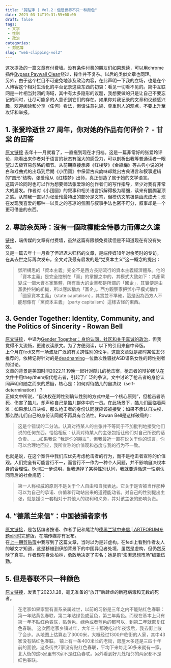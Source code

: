 ```yaml
---
title: "剪贴簿 | Vol.2：但是世界不只一种颜色"
date: 2023-03-14T19:31:55+08:00
draft: false
tags: 
 - 文学
 - 性别
 - 政治
categories: 
 - 剪贴簿
slug: "web-clipping-vol2"
---
```


这次提及的一篇文章有付费墙。没有条件付费的朋友们如果想读，可以用chrome插件[Bypass Paywall Clean](https://gitlab.com/magnolia1234/bypass-paywalls-chrome-clean)绕过，操作并不复杂。以后的类似文章也同理。  
另外，由于这个栏目不可避免地涉及政治内容，在此声明一下我的立场，也是在个人博客这个相对生活化的平台记录这些东西的初衷：看见一切看不见的。简中互联网是一片相当封闭的海域，其中有太多隐形的议题，我想要做的只是让自己不要忘记的同时，让尽可能多的人意识到它们的存在。如果你对我记录的文章和议题感兴趣，欢迎阅读和分享（任何）看法，但请注意礼貌、尊重别人的观点，不要上升至攻讦和举报。

## 1. 张爱玲逝世 27 周年，你对她的作品有何评价？ - 甘棠 的回答
[原文链接](https://www.zhihu.com/question/552016449/answer/2670938879)
去年十一月就看了，一直拖到现在才归档。这是一篇非常好的张爱玲评论，能看出来作者对于语言的状态有强大的感受力，可以剖析出我等普通读者一眼望过去极容易忽略的细节。从前期直接承袭《红楼梦》《金瓶梅》等古典小说的对白和戏曲式的出场到后期《小团圆》中保留古典韵味却跳出古典语言和叙事逻辑的“圆形”结构，张爱玲从《红楼梦》出师，真正创造了属于她的文学语言。  
这篇评论同时也可以作为想要师法张爱玲的创作者们的写作指导，至少对我有非常大的启发。作者对《小团圆》的叙事和相关语言拆解得极为精细，读来有醍醐灌顶之感。从前我一直以为张爱玲最特出的部分是文笔，但模仿文笔极易画虎成犬；现在发现我喜爱的那种一以贯之的苍凉的氛围与叙事手法也密不可分，叙事却是一个更可借鉴的东西。

## 2. 專訪余英時：沒有一個政權能全恃暴力而傳之久遠
[链接](https://theinitium.com/article/20180806-interview-luosiling-yuyingshi-china-regime/invite_token/LzapsncfRN)，端传媒的文章有付费墙，虽然这篇有限额免费读但是不知道现在有没有失效。  
又是一篇去年十一月看了但迟迟未归档的文章，是端传媒18年对余英时的专访，在其去世之际再次发布。全文对我最有启发的是“党资本主义”这一概念的提出：
>鄧所構思的「資本主義」完全不是西方長期流行的資本主義經濟體系。他的「資本主義」是完全控制在「黨」的掌握之中的，其模式大致如下：共產黨變成一個大資本家集體，所有重大的企業都是所謂的「國企」，其實便是由黨委控制的組織，所以應該稱為「黨企」。西方觀察家把鄧小平模式稱作「國家資本主義」（state capitalism），其實並不準確，這是因為西方人不能想像有「黨資本主義」（party capitalism）這樣古怪的東西。

## 3. Gender Together: Identity, Community, and the Politics of Sincerity - Rowan Bell
[原文链接](https://blog.apaonline.org/2023/01/11/gender-together-identity-community-and-the-politics-of-sincerity/)，中译为[Gender Together：身份认同，社区和关于真诚的政治](https://mp.weixin.qq.com/s/jRkoFIf2SrLMjG1p_ib1Ow)，但我觉得不太流畅，更建议读原文。为了方便阅读，以下的引用来自中译版。  
上个月在fedi又有一场波及广泛的有关跨性别的论争，这篇文章就是那时某位友邻推荐的，依稀记得针对的是[deadnaming](https://en.wikipedia.org/wiki/Deadnaming)一位数次性骚扰ASD谱系女性的跨性别者的讨论。  
文章的背景是美国时间2022.11.19晚一起针对酷儿的枪击案，枪击者的辩护团队在文件中用they/them指代枪击者，引起了广泛的争议。文中讨论了枪击者的身份认同声明和随之而来的质疑，核心是：如何对待酷儿的自决权（self-determination）？  
正如文中所说，“自决权在跨性别确认性别的方式中是一个核心原则”，但枪击者杀死、伤害了酷儿，却声称自己是酷儿群体中的一员。在此场景下，酷儿们面临着两难：如果承认自决权，那么枪击者的身份认同就应该被接受；如果不承认自决权，那么酷儿们自己的身份认同就不再具有合法性。Rowan Bell是这样破局的：
>这是个错误的二分法。认真对待某人的主张并不等同于不加批判地接受他们说的任何东西。恰恰相反：认真对待某人的主张包括让他们对自己所说的话负责。……如果我说 "我是你的朋友"，但我最近一直在说关于你的谎言，你可以合理地回应，我所宣称的价值观和态度与我的行为不一致。

也就是说，在这个案件中我们应优先考虑枪击者的行为，而不是枪击者宣称的价值观。人们完全有可能言行不一，而言行不一作为一种个人问题，并不影响自决权本身的合理性。Bell进一步说明，当我选择了某种性别认同，我就要遵循这一性别认同背后的社会规范：
>第一人称权威的原则不是关于个人自由和自我表达。它关于是否被当作那种可以为自己的承诺、价值和行动站出来的道德能动者。对自己的性别提出主张，就是援引一套相对于其他人的权利和义务，并对该主张的影响负责。

## 4. “德黑兰来信”：中国被捕者家书
[原文链接](https://women4china.substack.com/p/dd4)，是包括编者按语、作者手记和尾注的[德黑兰狱中来信 | ARTFORUM专题x同时](https://mp.weixin.qq.com/s/QDryXU6SwGZz-sAudE4vLA)完整版，在端传媒亦有发布。  
在[上一期剪贴簿](https://cloudforent.online/posts/%E5%89%AA%E8%B4%B4%E7%B0%BF-vol.1%E5%85%AC%E6%B0%91%E6%9C%89%E6%97%A0%E4%B9%89%E5%8A%A1%E6%9C%8D%E4%BB%8E%E5%9B%BD%E5%AE%B6/#:~:text=3.%20%E5%BE%B7%E9%BB%91%E5%85%B0%E7%8B%B1%E4%B8%AD%E6%9D%A5%E4%BF%A1%20%7C%20ARTFORUM%20%E4%B8%93%E9%A2%98%20x%20%E5%90%8C%E6%97%B6%20%2D%20%E5%90%8C%E6%97%B6%20hxotnongd%20%26%20ARTFORUM%20%E4%B8%AD%E6%96%87%E7%BD%91)中我写到了这篇文章，当时以为是非虚构。在fedi上看到作者友人的嘟文才知道，这是移植到伊朗背景下的中国异见者处境，虽然是虚构，但仍然反映了真实。作者现在身处柏林，勇敢地决定了实名：她是前“澎湃思想市场”编辑伍勤。

## 5. 但是春联不只一种颜色
[原文链接](https://mp.weixin.qq.com/s/XQeYHUe31qAvzXV0FrXlMQ)，发表于2023.1.28，毫无准备的“放开”后肆虐的新冠病毒和无数的死者。
>在老家如果家里有直系亲属过世，以前的习俗是三年之内不能贴红色春联：第一年贴黄色春联，第二年贴绿色或蓝色，第三年紫色。而现在基本上只有第一年不贴红色春联，贴黄色、绿色或者蓝色的都可以，到第二年就恢复红色春联。
>这次回老家乡镇过年，大年三十那晚吃过年夜饭后，我去街上散了会步。从地图上估算走了3000米，大概经过1300户临街的人家，其中43家没有贴红色春联。
>镇上有一条400米长的老街，房屋大多还是三四十年前的面貌。这条街共7家没有贴红色春联，平均下来每走50多米就有一家。北大街的这5家里有3家不是红色春联。另外看到好几处相邻的两家都不是红色春联。